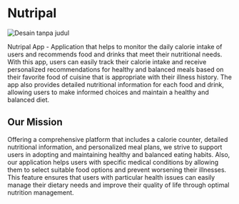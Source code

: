 # Nutripal
![Desain tanpa judul](https://github.com/C23PR533/.github/assets/82020550/95727f26-ea89-480c-adb8-80419a60a437)

Nutripal App - Application that helps to monitor the daily calorie intake of users and recommends food and drinks that meet their nutritional needs. With this app, users can easily track their calorie intake and receive personalized recommendations for healthy and balanced meals based on their favorite food of cuisine that is appropriate with their illness history. The app also provides detailed nutritional information for each food and drink, allowing users to make informed choices and maintain a healthy and balanced diet.
## Our Mission 
Offering a comprehensive platform that includes a calorie counter, detailed nutritional information, and personalized meal plans, we strive to support users in adopting and maintaining healthy and balanced eating habits. 
Also, our application helps users with specific medical conditions by allowing them to select suitable food options and prevent worsening their illnesses.
This feature ensures that users with particular health issues can easily manage their dietary needs and improve their quality of life through optimal nutrition management.



